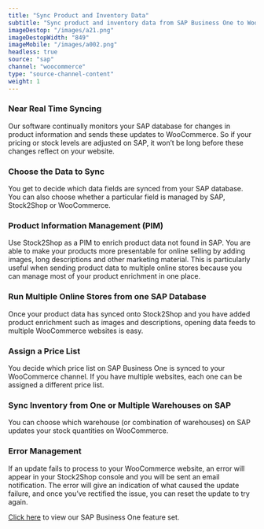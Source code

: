 ```yaml
---
title: "Sync Product and Inventory Data"
subtitle: "Sync product and inventory data from SAP Business One to WooCommerce."
imageDestop: "/images/a21.png"
imageDestopWidth: "849"
imageMobile: "/images/a002.png"
headless: true
source: "sap"
channel: "woocommerce"
type: "source-channel-content"
weight: 1
---
```


### Near Real Time Syncing
Our software continually monitors your SAP database for changes in product information and sends these updates to WooCommerce. So if your pricing or stock levels are adjusted on SAP, it won’t be long before these changes reflect on your website.

### Choose the Data to Sync
You get to decide which data fields are synced from your SAP database. You can also choose whether a particular field is managed by SAP, Stock2Shop or WooCommerce.

### Product Information Management (PIM)
Use Stock2Shop as a PIM to enrich product data not found in SAP. You are able to make your products more presentable for online selling by adding images, long descriptions and other marketing material. This is particularly useful when sending product data to multiple online stores because you can manage most of your product enrichment in one place.

### Run Multiple Online Stores from one SAP Database
Once your product data has synced onto Stock2Shop and you have added product enrichment such as images and descriptions, opening data feeds to multiple WooCommerce websites is easy.

### Assign a Price List
You decide which price list on SAP Business One is synced to your WooCommerce channel. If you have multiple websites, each one can be assigned a different price list.

### Sync Inventory from One or Multiple Warehouses on SAP
You can choose which warehouse (or combination of warehouses) on SAP updates your stock quantities on WooCommerce.

### Error Management
If an update fails to process to your WooCommerce website, an error will appear in your Stock2Shop console and you will be sent an email notification. The error will give an indication of what caused the update failure, and once you’ve rectified the issue, you can reset the update to try again.

[Click here](/help/features/sap-business-one/ "SAP Business One Features") to view our SAP Business One feature set.